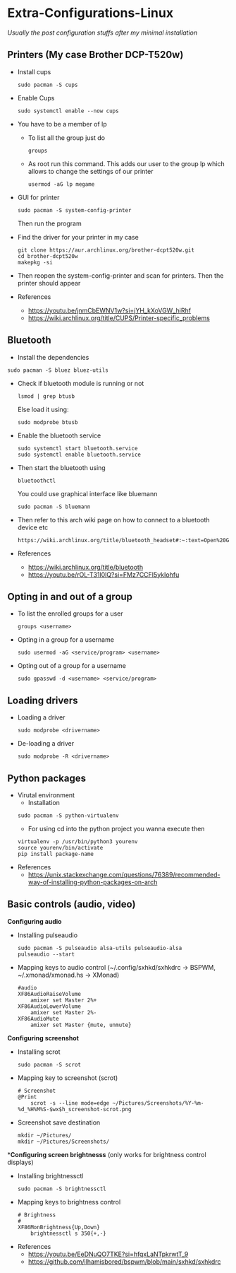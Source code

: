 # Extra-Configurations-Linux
*Usually the post configuration stuffs after my minimal installation*

## Printers (My case Brother DCP-T520w)

- Install cups
  ```
  sudo pacman -S cups
  ```
- Enable Cups
  ```
  sudo systemctl enable --now cups
  ```
- You have to be a member of lp
  - To list all the group just do
    ```
    groups
    ```
  - As root run this command. This adds our user to the group lp which allows to change the settings of our printer
    ```
    usermod -aG lp megame
    ```
- GUI for printer
  ```
  sudo pacman -S system-config-printer
  ```
  Then run the program
  
- Find the driver for your printer in my case
  ```
  git clone https://aur.archlinux.org/brother-dcpt520w.git
  cd brother-dcpt520w
  makepkg -si
  ```
- Then reopen the system-config-printer and scan for printers. Then the printer should appear

- References
  - https://youtu.be/jnmCbEWNV1w?si=jYH_kXoVGW_hiRhf
  - https://wiki.archlinux.org/title/CUPS/Printer-specific_problems
 

## Bluetooth

- Install the dependencies
```
sudo pacman -S bluez bluez-utils
```

- Check if bluetooth module is running or not
  ```
  lsmod | grep btusb
  ```
  Else load it using:
  ```
  sudo modprobe btusb
  ```
  
- Enable the bluetooth service
  ```
  sudo systemctl start bluetooth.service
  sudo systemctl enable bluetooth.service
  ```

- Then start the bluetooth using
  ```
  bluetoothctl
  ```
  You could use graphical interface like bluemann
  ```
  sudo pacman -S bluemann
  ```
- Then refer to this arch wiki page on how to connect to a bluetooth device etc
  ```
  https://wiki.archlinux.org/title/bluetooth_headset#:~:text=Open%20GNOME%20Bluetooth%20and%20activate,when%20your%20device%20is%20connected.
  ```
- References
  - https://wiki.archlinux.org/title/bluetooth
  - https://youtu.be/rOL-T31l0lQ?si=FMz7CCFI5ykIohfu

## Opting in and out of a group

- To list the enrolled groups for a user
  ```
  groups <username>
  ```
- Opting in a group for a username
  ```
  sudo usermod -aG <service/program> <username>
  ```
- Opting out of a group for a username
  ```
  sudo gpasswd -d <username> <service/program>
  ```

## Loading drivers

- Loading a driver
  ```
  sudo modprobe <drivername>
  ```
- De-loading a driver
  ```
  sudo modprobe -R <drivername>
  ```

## Python packages

- Virutal environment
  - Installation
  ```
  sudo pacman -S python-virtualenv
  ```
  - For using cd into the python project you wanna execute then
  ```
  virtualenv -p /usr/bin/python3 yourenv
  source yourenv/bin/activate
  pip install package-name
  ```
- References
  - https://unix.stackexchange.com/questions/76389/recommended-way-of-installing-python-packages-on-arch
## Basic controls (audio, video)

**Configuring audio**
- Installing pulseaudio
  ```
  sudo pacman -S pulseaudio alsa-utils pulseaudio-alsa
  pulseaudio --start
  ```
- Mapping keys to audio control (~/.config/sxhkd/sxhkdrc -> BSPWM, ~/.xmonad/xmonad.hs -> XMonad)
  ```
  #audio
  XF86AudioRaiseVolume
	  amixer set Master 2%+
  XF86AudioLowerVolume
	  amixer set Master 2%-
  XF86AudioMute
	  amixer set Master {mute, unmute}
  ```

**Configuring screenshot**
- Installing scrot
  ```
  sudo pacman -S scrot
  ```
- Mapping key to screenshot (scrot)
  ```
  # Screenshot
  @Print
	  scrot -s --line mode=edge ~/Pictures/Screenshots/%Y-%m-%d_%H%M%S-$wx$h_screenshot-scrot.png
  ```
- Screenshot save destination
  ```
  mkdir ~/Pictures/
  mkdir ~/Pictures/Screenshots/
  ```

***Configuring screen brightnesss** (only works for brightness control displays)
- Installing brightnessctl
  ```
  sudo pacman -S brightnessctl
  ```
- Mapping keys to brightness control
  ```
  # Brightness
  #
  XF86MonBrightness{Up,Down}
	  brightnessctl s 350{+,-}
  ```
- References
  - https://youtu.be/EeDNuQO7TKE?si=hfqxLaNTpkrwtT_9
  - https://github.com/ilhamisbored/bspwm/blob/main/sxhkd/sxhkdrc

